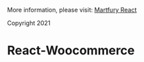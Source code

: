 
More information, please visit:
[Martfury React](https://themeforest.net/item/martfury-multipurpose-marketplace-react-ecommerce-template/25783100)

Copyright 2021


# React-Woocommerce

